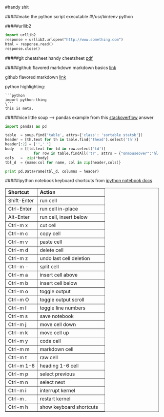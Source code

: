 #handy shit

#####make the python script executable
\#!/usr/bin/env python 

#####urllib2
```python
import urllib2
response = urllib2.urlopen("http://www.something.com")
html = response.read()
response.close()
```

#####git cheatsheet
handy cheetsheet [pdf](https://training.github.com/kit/downloads/github-git-cheat-sheet.pdf)

#####github flavored markdown
markdown basics [link](https://help.github.com/articles/markdown-basics)

github flavored markdown [link](https://help.github.com/articles/github-flavored-markdown)

python highlighting:
```
```python
import python-thing
\```
this is meta.
```

#####nice little soup --> pandas example
from this [stackoverflow](http://stackoverflow.com/questions/14487526/turning-beautifulsoup-output-into-matrix) answer
```python
import pandas as pd

table  = soup.find('table', attrs={'class': 'sortable statsb'})
header = [th.text for th in table.find('thead').select('th')]
header[:2] = ['',' ']
body   = [[td.text for td in row.select('td')]
             for row in table.findAll('tr', attrs = {"onmouseover":"hl(this)"})]
cols   =  zip(*body)
tbl_d  = {name:col for name, col in zip(header,cols)}

print pd.DataFrame(tbl_d, columns = header)
```

#####ipython notebook keyboard shortcuts
from [ipython notebook docs](http://ipython.org/ipython-doc/rel-1.1.0/interactive/notebook.html)

<table border="1" class="docutils" style="width:auto;">
<colgroup>
<col width="32%"></col>
<col width="68%"></col>
</colgroup>
<tbody valign="top">
<tr class="row-odd"><td><strong>Shortcut</strong></td>
<td><strong>Action</strong></td>
</tr>
<tr class="row-even"><td>Shift-Enter</td>
<td>run cell</td>
</tr>
<tr class="row-odd"><td>Ctrl-Enter</td>
<td>run cell in-place</td>
</tr>
<tr class="row-even"><td>Alt-Enter</td>
<td>run cell, insert below</td>
</tr>
<tr class="row-odd"><td>Ctrl-m x</td>
<td>cut cell</td>
</tr>
<tr class="row-even"><td>Ctrl-m c</td>
<td>copy cell</td>
</tr>
<tr class="row-odd"><td>Ctrl-m v</td>
<td>paste cell</td>
</tr>
<tr class="row-even"><td>Ctrl-m d</td>
<td>delete cell</td>
</tr>
<tr class="row-odd"><td>Ctrl-m z</td>
<td>undo last cell deletion</td>
</tr>
<tr class="row-even"><td>Ctrl-m -</td>
<td>split cell</td>
</tr>
<tr class="row-odd"><td>Ctrl-m a</td>
<td>insert cell above</td>
</tr>
<tr class="row-even"><td>Ctrl-m b</td>
<td>insert cell below</td>
</tr>
<tr class="row-odd"><td>Ctrl-m o</td>
<td>toggle output</td>
</tr>
<tr class="row-even"><td>Ctrl-m O</td>
<td>toggle output scroll</td>
</tr>
<tr class="row-odd"><td>Ctrl-m l</td>
<td>toggle line numbers</td>
</tr>
<tr class="row-even"><td>Ctrl-m s</td>
<td>save notebook</td>
</tr>
<tr class="row-odd"><td>Ctrl-m j</td>
<td>move cell down</td>
</tr>
<tr class="row-even"><td>Ctrl-m k</td>
<td>move cell up</td>
</tr>
<tr class="row-odd"><td>Ctrl-m y</td>
<td>code cell</td>
</tr>
<tr class="row-even"><td>Ctrl-m m</td>
<td>markdown cell</td>
</tr>
<tr class="row-odd"><td>Ctrl-m t</td>
<td>raw cell</td>
</tr>
<tr class="row-even"><td>Ctrl-m 1-6</td>
<td>heading 1-6 cell</td>
</tr>
<tr class="row-odd"><td>Ctrl-m p</td>
<td>select previous</td>
</tr>
<tr class="row-even"><td>Ctrl-m n</td>
<td>select next</td>
</tr>
<tr class="row-odd"><td>Ctrl-m i</td>
<td>interrupt kernel</td>
</tr>
<tr class="row-even"><td>Ctrl-m .</td>
<td>restart kernel</td>
</tr>
<tr class="row-odd"><td>Ctrl-m h</td>
<td>show keyboard shortcuts</td>
</tr>
</tbody>
</table>